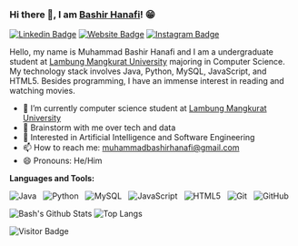 ### Hi there 👋, I am [Bashir Hanafi](https://github.com/bashirhanafi)! 😁

[![Linkedin Badge](https://img.shields.io/badge/-LinkedIn-0e76a8?style=flat-square&logo=Linkedin&logoColor=white)](https://linkedin.com/in/bashirhanafi)
[![Website Badge](https://img.shields.io/badge/Website-3b5998?style=flat-square&logo=google-chrome&logoColor=white)](https://medium.com/@bashirhanafi/)
[![Instagram Badge](https://img.shields.io/badge/-Instagram-e4405f?style=flat-square&logo=Instagram&logoColor=white)](https://instagram.com/bashirhanafi/)
<!-- [![Telegram Badge](https://img.shields.io/badge/-Telegram-0088cc?style=flat-square&logo=Telegram&logoColor=white)](https://t.me/iampavangandhi) -->

Hello, my name is Muhammad Bashir Hanafi and I am a undergraduate student at [Lambung Mangkurat University](https://ulm.ac.id/) majoring in Computer Science. My technology stack involves Java, Python, MySQL, JavaScript, and HTML5. Besides programming, I have an immense interest in reading and watching movies.

- 🔭 I’m currently computer science student at [Lambung Mangkurat University](https://ulm.ac.id/)
- 💬 Brainstorm with me over tech and data
- 🤔 Interested in Artificial Intelligence and Software Engineering
- 📫 How to reach me: muhammadbashirhanafi@gmail.com
- 😄 Pronouns: He/Him

**Languages and Tools:** 

![Java](https://img.shields.io/badge/-Java-black?logo=java&style=social)&nbsp;&nbsp;
![Python](https://img.shields.io/badge/-Python-black?logo=Python&style=social)&nbsp;&nbsp;
![MySQL](https://img.shields.io/badge/-MySQL-black?logo=mysql&style=social)&nbsp;&nbsp;
![JavaScript](https://img.shields.io/badge/-JavaScript-black?logo=javascript&style=social)&nbsp;&nbsp;
![HTML5](https://img.shields.io/badge/-HTML5-black?logo=html5&style=social)&nbsp;&nbsp;
![Git](https://img.shields.io/badge/-Git-black?logo=git&style=social)&nbsp;&nbsp;
![GitHub](https://img.shields.io/badge/-GitHub-black?logo=github&style=social)&nbsp;&nbsp;

![Bash's Github Stats](https://github-readme-stats.vercel.app/api?username=bashirhanafi&count_private=true&show_icons=true&include_all_commits=true)
![Top Langs](https://github-readme-stats.vercel.app/api/top-langs/?username=bashirhanafi&hide=TeX&layout=compact)

![Visitor Badge](https://visitor-badge.laobi.icu/badge?page_id=bashirhanafi.bashirhanafi)

<!--
**bashirhanafi/bashirhanafi** is a ✨ _special_ ✨ repository because its `README.md` (this file) appears on your GitHub profile.

Here are some ideas to get you started:

- 🔭 I’m currently working on ...
- 🌱 I’m currently learning ...
- 👯 I’m looking to collaborate on ...
- 🤔 I’m looking for help with ...
- 💬 Ask me about ...
- 📫 How to reach me: ...
- 😄 Pronouns: ...
- ⚡ Fun fact: ...
-->
